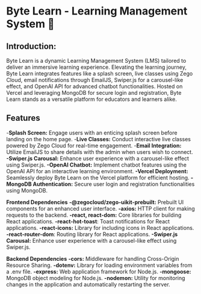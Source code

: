 # Byte Learn - Learning Management System 🚀

## Introduction:
Byte Learn is a dynamic Learning Management System (LMS) tailored to deliver an immersive learning experience. Elevating the learning journey, Byte Learn integrates features like a splash screen, live classes using Zego Cloud, email notifications through EmailJS, Swiper.js for a carousel-like effect, and OpenAI API for advanced chatbot functionalities. Hosted on Vercel and leveraging MongoDB for secure login and registration, Byte Learn stands as a versatile platform for educators and learners alike.

## Features
-**Splash Screen:** Engage users with an enticing splash screen before landing on the home page.
-**Live Classes:** Conduct interactive live classes powered by Zego Cloud for real-time engagement.
-**Email Integration:** Utilize EmailJS to share details with the admin when users wish to connect.
**-Swiper.js Carousal:** Enhance user experience with a carousel-like effect using Swiper.js.
**-OpenAI Chatbot:** Implement chatbot features using the OpenAI API for an interactive learning environment.
**-Vercel Deployment:** Seamlessly deploy Byte Learn on the Vercel platform for efficient hosting.
**-MongoDB Authentication:** Secure user login and registration functionalities using MongoDB.

****Frontend Dependencies****
**-@zegocloud/zego-uikit-prebuilt:** Prebuilt UI components for an enhanced user interface.
**-axios:** HTTP client for making requests to the backend.
**-react, react-dom:** Core libraries for building React applications.
**-react-hot-toast**: Toast notifications for React applications.
**-react-icons:** Library for including icons in React applications.
**-react-router-dom**: Routing library for React applications.
**-Swiper.js Carousal:** Enhance user experience with a carousel-like effect using Swiper.js.

****Backend Dependencies****
**-cors:** Middleware for handling Cross-Origin Resource Sharing.
**-dotenv:** Library for loading environment variables from a .env file.
**-express:** Web application framework for Node.js.
**-mongoose:** MongoDB object modeling for Node.js.
**-nodemon:** Utility for monitoring changes in the application and automatically restarting the server.
